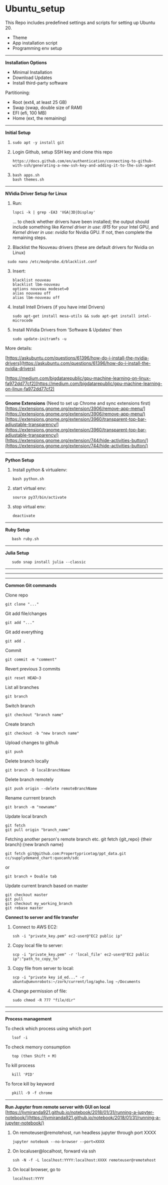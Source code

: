 # Ubuntu_setup

This Repo includes predefined settings and scripts for setting up Ubuntu 20.

- Theme
- App installation script
- Programming env setup

---

**Installation Options**

- Minimal Installation
- Download Updates
- Install third-party software

Partitioning:

- Root (ext4, at least 25 GB)
- Swap (swap, double size of RAM)
- EFI (efi, 100 MB)
- Home (ext, the remaining)

---

**Initial Setup**

1. ```
   sudo apt -y install git
   ```

2. Login Github, setup SSH key and clone this repo

   ```
   https://docs.github.com/en/authentication/connecting-to-github-with-ssh/generating-a-new-ssh-key-and-adding-it-to-the-ssh-agent
   ```

3. ```
   bash apps.sh
   bash themes.sh
   ```

---

**NVidia Driver Setup for Linux**

1. Run:

   ```
   lspci -k | grep -EA3 'VGA|3D|Display' 
   ```

   ... to check whether drivers have been installed; the output should include something like *Kernel driver in use: i915* for your Intel GPU, and *Kernel driver in use: nvidia* for Nvidia GPU. If not, then complete the remaining steps.
2. Blacklist the Nouveau drivers (these are default drivers for Nvidia on Linux)

```
 sudo nano /etc/modprobe.d/blacklist.conf
```

3. Insert:

   ```
   blacklist nouveau
   blacklist lbm-nouveau
   options nouveau modeset=0
   alias nouveau off
   alias lbm-nouveau off
   ```

4. Install Intell Drivers (if you have intel Drivers)

   ```
   sudo apt-get install mesa-utils && sudo apt-get install intel-microcode
   ```

5. Install NVidia Drivers from 'Software & Updates' then

   ```
   sudo update-initramfs -u
   ```

More details:

[https://askubuntu.com/questions/61396/how-do-i-install-the-nvidia-drivers](https://askubuntu.com/questions/61396/how-do-i-install-the-nvidia-drivers)

[https://medium.com/bigdatarepublic/gpu-machine-learning-on-linux-fa972dd77cf2](https://medium.com/bigdatarepublic/gpu-machine-learning-on-linux-fa972dd77cf2)

---

**Gnome Extensions** (Need to set up Chrome and sync extensions first)
[https://extensions.gnome.org/extension/3906/remove-app-menu/](https://extensions.gnome.org/extension/3906/remove-app-menu/)
[https://extensions.gnome.org/extension/3960/transparent-top-bar-adjustable-transparency/](https://extensions.gnome.org/extension/3960/transparent-top-bar-adjustable-transparency/)
[https://extensions.gnome.org/extension/744/hide-activities-button/](https://extensions.gnome.org/extension/744/hide-activities-button/)

---

**Python Setup**

1. Install python & virtualenv:

   ```
   bash python.sh
   ```

2. start virtual env:

   ```
   source py37/bin/activate
   ```

3. stop virtual env:

   ```
   deactivate
   ```

---

**Ruby Setup**

```
   bash ruby.sh
```

---

**Julia Setup**

```
   sudo snap install julia --classic
```

---
---
---

**Common Git commands**

Clone repo

```
git clone "..."
```

Git add file/changes

```
git add "..."
```

Git add everything

```
git add .
```

Commit

```
git commit -m "comment"
```

Revert previous 3 commits

```
git reset HEAD~3
```

List all branches

```
git branch
```

Switch branch

```
git checkout "branch name"
```

Create branch

```
git checkout -b "new branch name"
```

Upload changes to github

```
git push
```

Delete branch locally

```
git branch -D localBranchName
```

Delete branch remotely

```
git push origin --delete remoteBranchName
```

Rename currrent branch

```
git branch -m "newname"
```

Update local branch

```
git fetch
git pull origin "branch_name"
```

Fetching another person's remote branch
etc. git fetch {git_repo} {their branch}:{new branch name}

```
git fetch git@github.com:Propertypricetag/ppt_data.git cc/supplydemand_chart:quocanh/sdc
```

or

```
git branch + Double tab
```

Update current branch based on master

```
git checkout master
git pull
git checkout my_working_branch
git rebase master
```

**Connect to server and file transfer**

1. Connect to AWS EC2:

   ```
   ssh -i "private_key.pem" ec2-user@"EC2 public ip"
   ```

2. Copy local file to server:

   ```
   scp -i "private_key.pem" -r 'local_file' ec2-user@"EC2 public ip":"path_to_copy_to"
   ```

3. Copy file from server to local:

   ```
   scp -i "private key id_ed..." -r ubuntu@umvnrobots:~/zork/current/log/agho.log ~/Documents
   ```

4. Change permission of file:

   ```
   sudo chmod -R 777 "file/dir"
   ```

---
---

**Process management**

To check which process using which port

```
   lsof -i
```

To check memory consumption
```
   top (then Shift + M)
```

To kill process

```
   kill 'PID'
```

To force kill by keyword

```
   pkill -9 -f chrome
```
---

**Run Jupyter from remote server with GUI on local**
[https://ljvmiranda921.github.io/notebook/2018/01/31/running-a-jupyter-notebook/](https://ljvmiranda921.github.io/notebook/2018/01/31/running-a-jupyter-notebook/)

1. On remoteuser@remotehost, run headless jupyter through port XXXX

   ```
   jupyter notebook --no-browser --port=XXXX
   ```

2. On localuser@localhost, forward via ssh

   ```
   ssh -N -f -L localhost:YYYY:localhost:XXXX remoteuser@remotehost
   ```

3. On local browser, go to

   ```
   localhost:YYYY
   ```
